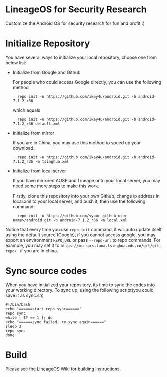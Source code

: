 # LineageOS for Security Research

Customize the Android OS for security research for fun and profit :)

# Initialize Repository

You have several ways to initialize your local repository, choose one from below list:

- Initialize from Google and Github

    For people who could access Google directly, you can use the following method

        repo init -u https://github.com/ikey4u/android.git -b android-7.1.2_r36

    which equals

        repo init -u https://github.com/ikey4u/android.git -b android-7.1.2_r36 default.xml

- Initialize from mirror

    If you are in China, you may use this method to speed up your download.

        repo init -u https://github.com/ikey4u/android.git -b android-7.1.2_r36 -m tsinghua.xml

- Initialize from local server
    
    If you have mirrored AOSP and Lineage onto your local server, you may need
    some more steps to make this work.

    Firstly, clone this repository into your own Github, change ip address in local.xml
    to your local server, and push it, then use the following command:

        repo init -u https://github.com/<your github user name>/android.git -b android-7.1.2_r36 -m local.xml

Notice that every time you use `repo init` command, it will auto update itself
using the default source (Google), if you cannot access google, you may export
an environment `REPO_URL` or pass `--repo-url` to repo commands. For example,
you  may set it to `https://mirrors.tuna.tsinghua.edu.cn/git/git-repo/ ` if you
are in china.

# Sync source codes

When you have initialized your repository, its time to sync the codes into your
working directory. To sync up, using the following script(you could save it as sync.sh)

    #!/bin/bash
    echo "======start repo sync======"
    repo sync
    while [ $? == 1 ]; do
    echo "======sync failed, re-sync again======"
    sleep 3
    repo sync
    done

# Build

Please see the [LineageOS Wiki](https://wiki.lineageos.org/) for building instructions.
